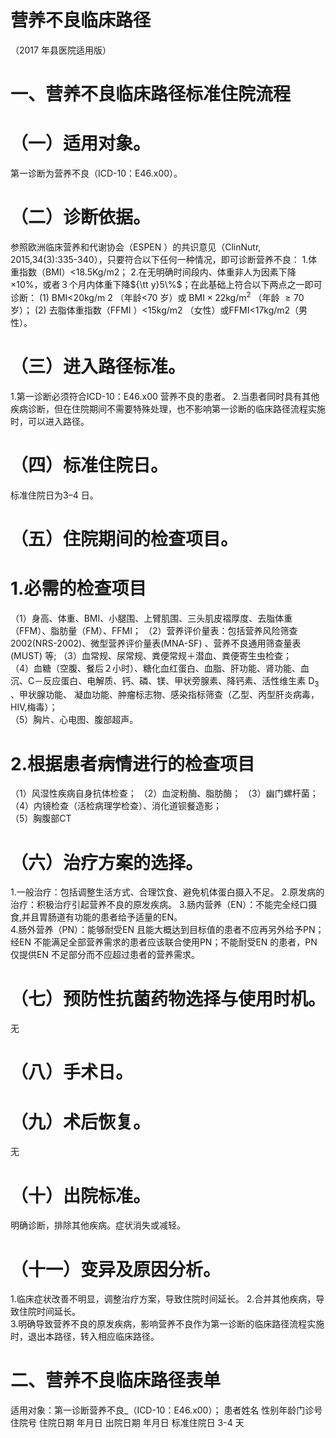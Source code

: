 # 营养不良临床路径  
（2017 年县医院适用版）  
# 一、营养不良临床路径标准住院流程  
# （一）适用对象。  
第一诊断为营养不良（ICD-10：E46.x00）。  
# （二）诊断依据。  
参照欧洲临床营养和代谢协会（ESPEN ）的共识意见（ClinNutr, 2015,34(3):335-340），只要符合以下任何一种情况，即可诊断营养不良： 
1.体重指数（BMI）<18.5Kg/m2； 
2.在无明确时间段内、体重非人为因素下降${\times}10\%$，或者３个月内体重下降${\tt y}5\%$；在此基础上符合以下两点之一即可诊断： (1) BMI<20kg/m 2 （年龄<70 岁）或 $\mathrm{BMI}{\times}22\mathrm{kg/m^{2}}$ （年龄 ${\geqslant}70$ 岁）； (2) 去脂体重指数（FFMI ）<15kg/m2 （女性）或FFMI<17kg/m2（男性）。  
# （三）进入路径标准。  
1.第一诊断必须符合ICD-10：E46.x00 营养不良的患者。 
2.当患者同时具有其他疾病诊断，但在住院期间不需要特殊处理，也不影响第一诊断的临床路径流程实施时，可以进入路径。  
# （四）标准住院日。  
标准住院日为3–4 日。  
# （五）住院期间的检查项目。  
# 1.必需的检查项目  
（1）身高、体重、BMI、小腿围、上臂肌围、三头肌皮褶厚度、去脂体重（FFM）、脂肪量（FM）、FFMI； （2）营养评价量表：包括营养风险筛查2002(NRS-2002)、微型营养评价量表(MNA-SF) 、营养不良通用筛查量表
(MUST) 等; 
 （3）血常规、尿常规、粪便常规＋潜血、粪便寄生虫检查；  
（4）血糖（空腹、餐后２小时）、糖化血红蛋白、血脂、肝功能、肾功能、血沉、C－反应蛋白、电解质、钙、磷、镁、甲状旁腺素、降钙素、活性维生素 $\mathrm{{D}_{3}}$ 、甲状腺功能、 凝血功能、肿瘤标志物、感染指标筛查（乙型、丙型肝炎病毒，HIV,梅毒）；  
（5）胸片、心电图、腹部超声。  
# 2.根据患者病情进行的检查项目  
（1）风湿性疾病自身抗体检查； 
（2）血淀粉酶、脂肪酶； 
（3）幽门螺杆菌； 
（4）内镜检查（活检病理学检查）、消化道钡餐造影；  
（5）胸腹部CT  
# （六）治疗方案的选择。  
1.一般治疗：包括调整生活方式、合理饮食、避免机体蛋白摄入不足。 
2.原发病的治疗：积极治疗引起营养不良的原发疾病。 
3.肠内营养（EN）：不能完全经口摄食,并且胃肠道有功能的患者给予适量的EN。  
4.肠外营养（PN）：能够耐受EN 且能大概达到目标值的患者不应再另外给予PN；经EN 不能满足全部营养需求的患者应该联合使用PN；不能耐受EN 的患者，PN 仅提供EN 不足部分而不应超过患者的营养需求。  
# （七）预防性抗菌药物选择与使用时机。  
无  
# （八）手术日。  
# （九）术后恢复。  
无  
# （十）出院标准。  
明确诊断，排除其他疾病。症状消失或减轻。  
# （十一）变异及原因分析。  
1.临床症状改善不明显，调整治疗方案，导致住院时间延长。 2.合并其他疾病，导致住院时间延长。  
3.明确导致营养不良的原发疾病，影响营养不良作为第一诊断的临床路径流程实施时，退出本路径，转入相应临床路径。  
# 二、营养不良临床路径表单  
适用对象：第一诊断营养不良_（ICD-10：E46.x00）； 患者姓名  性别年龄门诊号住院号 住院日期  年月日   出院日期  年月日  标准住院日  3-4    天  
